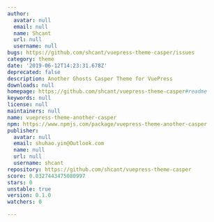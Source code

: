 ```yaml
---
author:
  avatar: null
  email: null
  name: Shcant
  url: null
  username: null
bugs: https://github.com/shcant/vuepress-theme-casper/issues
category: theme
date: '2019-06-12T14:23:31.678Z'
deprecated: false
description: Another Ghosts Casper Theme for VuePress
downloads: null
homepage: https://github.com/shcant/vuepress-theme-casper#readme
keywords: null
license: null
maintainers: null
name: vuepress-theme-another-casper
npm: https://www.npmjs.com/package/vuepress-theme-another-casper
publisher:
  avatar: null
  email: shuhao.yin@Outlook.com
  name: null
  url: null
  username: shcant
repository: https://github.com/shcant/vuepress-theme-casper
score: 0.0327443475080997
stars: 0
unstable: true
version: 0.1.0
watchers: 0

---
```


